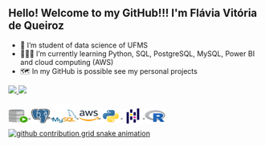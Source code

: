 ## Hello! Welcome to my GitHub!!! I'm Flávia Vitória de Queiroz
- 📔 I’m student of data science of UFMS
- 👩🏽‍💻 I’m currently learning Python, SQL, PostgreSQL, MySQL, Power BI and cloud computing (AWS)
- 🗺️ In my GitHub is possible see my personal projects 

<div>
<a href="https://github.com/flaviavitoriadequeiroz">
<img height="180em" src="https://github-readme-stats.vercel.app/api?username=flaviavitoriadequeiroz&show_icons=true&theme=neon&include_all_commits-true&count_private-true"/_>
<img height="180em" src="https://github-readme-stats.vercel.app/api/top-langs/?username=flaviavitoriadequeiroz&layout=compact&langs_count=16&theme=neon"/_>
</div>

<div style="display: inline_block"><br>
  <img align="center" alt="sql" height="30" width="40" src="https://github.com/devicons/devicon/blob/master/icons/sqldeveloper/sqldeveloper-original.svg">
  <img align="center" alt="sql" height="30" width="40" src="https://github.com/devicons/devicon/blob/master/icons/postgresql/postgresql-original.svg">
  <img align="center" alt="mysql" height="50" width="48" src="https://github.com/devicons/devicon/blob/master/icons/mysql/mysql-original-wordmark.svg">
  <img align="center" alt="aws" height="35" width="40" src="https://github.com/devicons/devicon/blob/master/icons/amazonwebservices/amazonwebservices-original-wordmark.svg">
  <img align="center" alt="Python" height="30" width="40" src="https://raw.githubusercontent.com/devicons/devicon/master/icons/python/python-original.svg">
  <img align="center" alt="R" height="30" width="40" src="https://github.com/devicons/devicon/blob/master/icons/pandas/pandas-original.svg">
  <img align="center" alt="R" height="30" width="40" src="https://github.com/devicons/devicon/blob/master/icons/r/r-original.svg">
</div>

<picture>
  <source media="(prefers-color-scheme: dark)" srcset="https://raw.githubusercontent.com/flaviavitoriaqueiroz/flaviavitoriaqueiroz/output/github-contribution-grid-snake-dark.svg">
  <source media="(prefers-color-scheme: light)" srcset="https://raw.githubusercontent.com/flaviavitoriaqueiroz/flaviavitoriaqueiroz/output/github-contribution-grid-snake-dark.svg">
  <img align="center" alt="github contribution grid snake animation" src="https://raw.githubusercontent.com/flaviavitoriaqueiroz/flaviavitoriaqueiroz/output/github-contribution-grid-snake.svg">
</picture>
<br><br>
